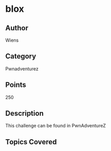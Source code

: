 # blox

## Author
Wiens
## Category
Pwnadventurez
## Points
250
## Description
This challenge can be found in PwnAdventureZ
## Topics Covered

